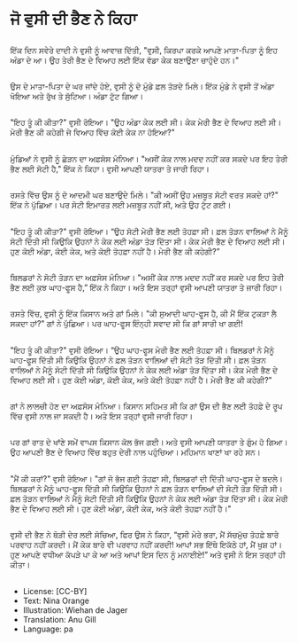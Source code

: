 # ਜੋ ਵੁਸੀ ਦੀ ਭੈਣ ਨੇ ਕਿਹਾ

##
ਇੱਕ ਦਿਨ ਸਵੇਰੇ ਦਾਦੀ ਨੇ ਵੁਸੀ ਨੂੰ ਆਵਾਜ਼ ਦਿੱਤੀ, "ਵੁਸੀ, ਕਿਰਪਾ ਕਰਕੇ ਆਪਣੇ ਮਾਤਾ-ਪਿਤਾ ਨੂੰ ਇਹ ਅੰਡਾ ਦੇ ਆ। ਉਹ ਤੇਰੀ ਭੈਣ ਦੇ ਵਿਆਹ ਲਈ ਇੱਕ ਵੱਡਾ ਕੇਕ ਬਣਾਉਣਾ ਚਾਹੁੰਦੇ ਹਨ।"

##
ਉਸ ਦੇ ਮਾਤਾ-ਪਿਤਾ ਦੇ ਘਰ ਜਾਂਦੇ ਹੋਏ, ਵੁਸੀ ਨੂੰ ਦੋ ਮੁੰਡੇ ਫ਼ਲ ਤੋੜਦੇ ਮਿਲੇ। ਇੱਕ ਮੁੰਡੇ ਨੇ ਵੁਸੀ ਤੋਂ ਅੰਡਾ ਖੋਇਆ ਅਤੇ ਰੁੱਖ ਤੇ ਸੁੱਟਿਆ। ਅੰਡਾ ਟੁੱਟ ਗਿਆ।

##
"ਇਹ ਤੂੰ ਕੀ ਕੀਤਾ?" ਵੁਸੀ ਰੋਇਆ। "ਉਹ ਅੰਡਾ ਕੇਕ ਲਈ ਸੀ। ਕੇਕ ਮੇਰੀ ਭੈਣ ਦੇ ਵਿਆਹ ਲਈ ਸੀ। ਮੇਰੀ ਭੈਣ ਕੀ ਕਹੇਗੀ ਜੇ ਵਿਆਹ ਵਿੱਚ ਕੋਈ ਕੇਕ ਨਾ ਹੋਇਆ?"

##
ਮੁੰਡਿਆਂ ਨੇ ਵੁਸੀ ਨੂੰ ਛੇੜਨ ਦਾ ਅਫ਼ਸੋਸ ਮੰਨਿਆ। "ਅਸੀਂ ਕੇਕ ਨਾਲ ਮਦਦ ਨਹੀਂ ਕਰ ਸਕਦੇ ਪਰ ਇਹ ਤੇਰੀ ਭੈਣ ਲਈ ਸੋਟੀ ਹੈ," ਇੱਕ ਨੇ ਕਿਹਾ। ਵੁਸੀ ਆਪਣੀ ਯਾਤਰਾ ਤੇ ਜਾਰੀ ਰਿਹਾ।

##
ਰਸਤੇ ਵਿੱਚ ਉਸ ਨੂੰ ਦੋ ਆਦਮੀ ਘਰ ਬਣਾਉਦੇ ਮਿਲੇ। "ਕੀ ਅਸੀਂ ਉਹ ਮਜ਼ਬੂਤ ਸੋਟੀ ਵਰਤ ਸਕਦੇ ਹਾਂ?" ਇੱਕ ਨੇ ਪੁੱਛਿਆ। ਪਰ ਸੋਟੀ ਇਮਾਰਤ ਲਈ ਮਜ਼ਬੂਤ ਨਹੀਂ ਸੀ, ਅਤੇ ਉਹ ਟੁੱਟ ਗਈ।

##
"ਇਹ ਤੂੰ ਕੀ ਕੀਤਾ?" ਵੁਸੀ ਰੋਇਆ। “ਉਹ ਸੋਟੀ ਮੇਰੀ ਭੈਣ ਲਈ ਤੋਹਫ਼ਾ ਸੀ। ਫ਼ਲ ਤੋੜਨ ਵਾਲਿਆਂ ਨੇ ਮੈਨੂੰ ਸੋਟੀ ਦਿੱਤੀ ਸੀ ਕਿਉਕਿ ਉਹਨਾਂ ਨੇ ਕੇਕ ਲਈ ਅੰਡਾ ਤੋੜ ਦਿੱਤਾ ਸੀ। ਕੇਕ ਮੇਰੀ ਭੈਣ ਦੇ ਵਿਆਹ ਲਈ ਸੀ। ਹੁਣ ਕੋਈ ਅੰਡਾ, ਕੋਈ ਕੇਕ, ਅਤੇ ਕੋਈ ਤੋਹਫ਼ਾ ਨਹੀਂ ਹੈ। ਮੇਰੀ ਭੈਣ ਕੀ ਕਹੇਗੀ?”

##
ਬਿਲਡਰਾਂ ਨੇ ਸੋਟੀ ਤੋੜਨ ਦਾ ਅਫ਼ਸੋਸ ਮੰਨਿਆ। "ਅਸੀਂ ਕੇਕ ਨਾਲ ਮਦਦ ਨਹੀਂ ਕਰ ਸਕਦੇ ਪਰ ਇਹ ਤੇਰੀ ਭੈਣ ਲਈ ਕੁਝ ਘਾਹ-ਫੂਸ ਹੈ,” ਇੱਕ ਨੇ ਕਿਹਾ। ਅਤੇ ਇਸ ਤਰ੍ਹਾਂ ਵੁਸੀ ਆਪਣੀ ਯਾਤਰਾ ਤੇ ਜਾਰੀ ਰਿਹਾ।

##
ਰਸਤੇ ਵਿੱਚ, ਵੁਸੀ ਨੂੰ ਇੱਕ ਕਿਸਾਨ ਅਤੇ ਗਾਂ ਮਿਲੇ। "ਕੀ ਸੁਆਦੀ ਘਾਹ-ਫੂਸ ਹੈ, ਕੀ ਮੈਂ ਇੱਕ ਟੁਕੜਾ ਲੈ ਸਕਦਾ ਹਾਂ?" ਗਾਂ ਨੇ ਪੁੱਛਿਆ। ਪਰ ਘਾਹ-ਫੂਸ ਇੰਨ੍ਹੀ ਸਵਾਦ ਸੀ ਕਿ ਗਾਂ ਸਾਰੀ ਖਾ ਗਈ!

##
"ਇਹ ਤੂੰ ਕੀ ਕੀਤਾ?" ਵੁਸੀ ਰੋਇਆ। “ਉਹ ਘਾਹ-ਫੂਸ ਮੇਰੀ ਭੈਣ ਲਈ ਤੋਹਫ਼ਾ ਸੀ। ਬਿਲਡਰਾਂ ਨੇ ਮੈਨੂੰ ਘਾਹ-ਫੂਸ ਦਿੱਤੀ ਸੀ ਕਿਉਕਿ ਉਹਨਾਂ ਨੇ ਫ਼ਲ ਤੋੜਨ ਵਾਲਿਆਂ ਦੀ ਸੋਟੀ ਤੋੜ ਦਿੱਤੀ ਸੀ। ਫ਼ਲ ਤੋੜਨ ਵਾਲਿਆਂ ਨੇ ਮੈਨੂੰ ਸੋਟੀ ਦਿੱਤੀ ਸੀ ਕਿਉਕਿ ਉਹਨਾਂ ਨੇ ਕੇਕ ਲਈ ਅੰਡਾ ਤੋੜ ਦਿੱਤਾ ਸੀ। ਕੇਕ ਮੇਰੀ ਭੈਣ ਦੇ ਵਿਆਹ ਲਈ ਸੀ। ਹੁਣ ਕੋਈ ਅੰਡਾ, ਕੋਈ ਕੇਕ, ਅਤੇ ਕੋਈ ਤੋਹਫ਼ਾ ਨਹੀਂ ਹੈ। ਮੇਰੀ ਭੈਣ ਕੀ ਕਹੇਗੀ?”

##
ਗਾਂ ਨੇ ਲਾਲਚੀ ਹੋਣ ਦਾ ਅਫ਼ਸੋਸ ਮੰਨਿਆ। ਕਿਸਾਨ ਸਹਿਮਤ ਸੀ ਕਿ ਗਾਂ ਉਸ ਦੀ ਭੈਣ ਲਈ ਤੋਹਫ਼ੇ ਦੇ ਰੂਪ ਵਿੱਚ ਵੁਸੀ ਨਾਲ ਜਾ ਸਕਦੀ ਹੈ। ਅਤੇ ਇਸ ਤਰ੍ਹਾਂ ਵੁਸੀ ਜਾਰੀ ਰਿਹਾ।

##
ਪਰ ਗਾਂ ਰਾਤ ਦੇ ਖਾਂਣੇ ਸਮੇਂ ਵਾਪਸ ਕਿਸਾਨ ਕੋਲ ਭੱਜ ਗਈ। ਅਤੇ ਵੁਸੀ ਆਪਣੀ ਯਾਤਰਾ ਤੇ ਗੁੰਮ ਹੋ ਗਿਆ। ਉਹ ਆਪਣੀ ਭੈਣ ਦੇ ਵਿਆਹ ਵਿੱਚ ਬਹੁਤ ਦੇਰੀ ਨਾਲ ਪਹੁੰਚਿਆ। ਮਹਿਮਾਨ ਖਾਣਾਂ ਖਾ ਰਹੇ ਸਨ।

##
"ਮੈਂ ਕੀ ਕਰਾਂ?" ਵੁਸੀ ਰੋਇਆ। "ਗਾਂ ਜੋ ਭੱਜ ਗਈ ਤੋਹਫ਼ਾ ਸੀ, ਬਿਲਡਰਾਂ ਦੀ ਦਿੱਤੀ ਘਾਹ-ਫੂਸ ਦੇ ਬਦਲੇ। ਬਿਲਡਰਾਂ ਨੇ ਮੈਨੂੰ ਘਾਹ-ਫੂਸ ਦਿੱਤੀ ਸੀ ਕਿਉਕਿ ਉਹਨਾਂ ਨੇ ਫ਼ਲ ਤੋੜਨ ਵਾਲਿਆਂ ਦੀ ਸੋਟੀ ਤੋੜ ਦਿੱਤੀ ਸੀ। ਫ਼ਲ ਤੋੜਨ ਵਾਲਿਆਂ ਨੇ ਮੈਨੂੰ ਸੋਟੀ ਦਿੱਤੀ ਸੀ ਕਿਉਕਿ ਉਹਨਾਂ ਨੇ ਕੇਕ ਲਈ ਅੰਡਾ ਤੋੜ ਦਿੱਤਾ ਸੀ। ਕੇਕ ਮੇਰੀ ਭੈਣ ਦੇ ਵਿਆਹ ਲਈ ਸੀ। ਹੁਣ ਕੋਈ ਅੰਡਾ, ਕੋਈ ਕੇਕ, ਅਤੇ ਕੋਈ ਤੋਹਫ਼ਾ ਨਹੀਂ ਹੈ।"

##
ਵੁਸੀ ਦੀ ਭੈਣ ਨੇ ਥੋੜੀ ਦੇਰ ਲਈ ਸੋਚਿਆ, ਫਿਰ ਉਸ ਨੇ ਕਿਹਾ, “ਵੁਸੀ ਮੇਰੇ ਭਰਾ, ਮੈਂ ਸੱਚਮੁੱਚ ਤੋਹਫ਼ੇ ਬਾਰੇ ਪਰਵਾਹ ਨਹੀਂ ਕਰਦੀ। ਮੈਂ ਕੇਕ ਬਾਰੇ ਵੀ ਪਰਵਾਹ ਨਹੀਂ ਕਰਦੀ! ਆਪਾਂ ਸਭ ਇੱਥੇ ਇਕੱਠੇ ਹਾਂ, ਮੈਂ ਖੁਸ਼ ਹਾਂ। ਹੁਣ ਆਪਣੇ ਵਧੀਆ ਕੱਪੜੇ ਪਾ ਕੇ ਆ ਅਤੇ ਆਪਾਂ ਇਸ ਦਿਨ ਨੂੰ ਮਨਾਈਏ!” ਅਤੇ ਵੁਸੀ ਨੇ ਇਸ ਤਰ੍ਹਾਂ ਹੀ ਕੀਤਾ।

##
* License: [CC-BY]
* Text: Nina Orange
* Illustration: Wiehan de Jager
* Translation: Anu Gill
* Language: pa
